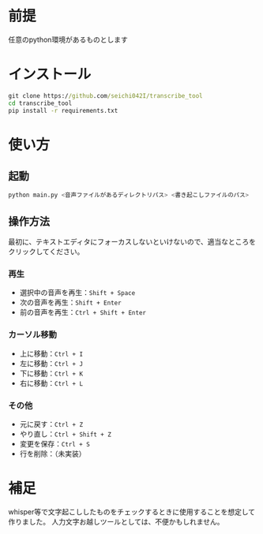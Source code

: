 # 前提
任意のpython環境があるものとします

# インストール
```cmd
git clone https://github.com/seichi042I/transcribe_tool
cd transcribe_tool
pip install -r requirements.txt
```
# 使い方
## 起動
```bash
python main.py <音声ファイルがあるディレクトリパス> <書き起こしファイルのパス>
```

## 操作方法
最初に、テキストエディタにフォーカスしないといけないので、適当なところをクリックしてください。
### 再生
- 選択中の音声を再生：`Shift + Space`
- 次の音声を再生：`Shift + Enter`
- 前の音声を再生：`Ctrl + Shift + Enter`

### カーソル移動
- 上に移動：`Ctrl + I`
- 左に移動：`Ctrl + J`
- 下に移動：`Ctrl + K`
- 右に移動：`Ctrl + L`

### その他
- 元に戻す：`Ctrl + Z`
- やり直し：`Ctrl + Shift + Z`
- 変更を保存：`Ctrl + S`
- 行を削除：（未実装）

# 補足
whisper等で文字起こししたものをチェックするときに使用することを想定して作りました。
人力文字お越しツールとしては、不便かもしれません。
